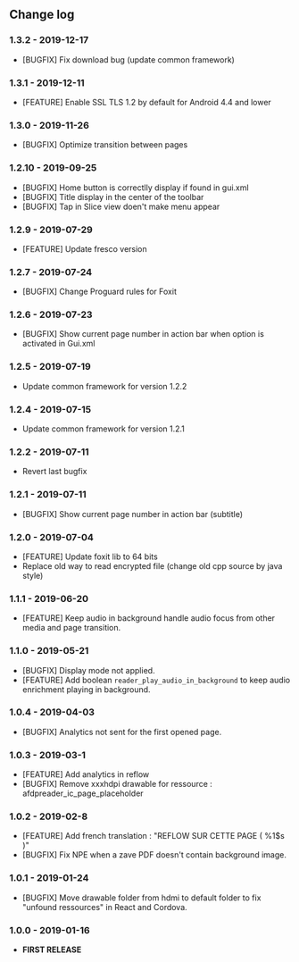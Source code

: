 ## <a name="Changelog"></a> Change log

### 1.3.2 - 2019-12-17
 - [BUGFIX] Fix download bug (update common framework)

### 1.3.1 - 2019-12-11
- [FEATURE] Enable SSL TLS 1.2 by default for Android 4.4 and lower

### 1.3.0 - 2019-11-26
- [BUGFIX] Optimize transition between pages

### 1.2.10 - 2019-09-25
- [BUGFIX] Home button is correctlly display if found in gui.xml
- [BUGFIX] Title display in the center of the toolbar
- [BUGFIX] Tap in Slice view doen't make menu appear

### 1.2.9 - 2019-07-29
- [FEATURE] Update fresco version

### 1.2.7 - 2019-07-24
- [BUGFIX] Change Proguard rules for Foxit

### 1.2.6 - 2019-07-23
- [BUGFIX] Show current page number in action bar when option is activated in Gui.xml

### 1.2.5 - 2019-07-19
- Update common framework for version 1.2.2

### 1.2.4 - 2019-07-15
- Update common framework for version 1.2.1

### 1.2.2 - 2019-07-11
- Revert last bugfix

### 1.2.1 - 2019-07-11
- [BUGFIX] Show current page number in action bar (subtitle)

### 1.2.0 - 2019-07-04
- [FEATURE] Update foxit lib to 64 bits
- Replace old way to read encrypted file (change old cpp source by java style)

### 1.1.1 - 2019-06-20
- [FEATURE] Keep audio in background handle audio focus from other media and page transition.

### 1.1.0 - 2019-05-21
- [BUGFIX] Display mode not applied.
- [FEATURE] Add boolean `reader_play_audio_in_background` to keep audio enrichment playing in background.

### 1.0.4 - 2019-04-03
- [BUGFIX] Analytics not sent for the first opened page.

### 1.0.3 - 2019-03-1
- [FEATURE] Add analytics in reflow
- [BUGFIX] Remove xxxhdpi drawable for ressource : afdpreader_ic_page_placeholder

### 1.0.2 - 2019-02-8
- [FEATURE] Add french translation : "REFLOW SUR CETTE PAGE ( %1$s )"
- [BUGFIX] Fix NPE when a zave PDF doesn't contain background image.

### 1.0.1 - 2019-01-24
- [BUGFIX] Move drawable folder from hdmi to default folder to fix "unfound ressources" in React and Cordova.

### 1.0.0 - 2019-01-16
- **FIRST RELEASE**
